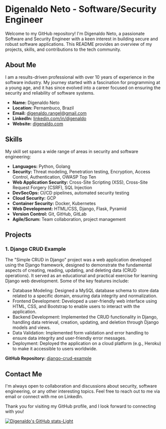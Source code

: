 # Digenaldo Neto - Software/Security Engineer

Welcome to my GitHub repository! I'm Digenaldo Neto, a passionate Software and Security Engineer with a keen interest in building secure and robust software applications. This README provides an overview of my projects, skills, and contributions to the tech community.

## About Me

I am a results-driven professional with over 10 years of experience in the software industry. My journey started with a fascination for programming at a young age, and it has since evolved into a career focused on ensuring the security and reliability of software systems.

- **Name:** Digenaldo Neto
- **Location:** Pernambuco, Brazil
- **Email:** digenaldo.rangel@gmail.com
- **LinkedIn:** [linkedin.com/in/digenaldo](https://www.linkedin.com/in/digenaldo/)
- **Website:** [digenaldo.com](https://digenaldo.com)

## Skills

My skill set spans a wide range of areas in security and software engineering:

- **Languages:** Python, Golang
- **Security:** Threat modeling, Penetration testing, Encryption, Access Control, Authentication, OWASP Top Ten
- **Web Application Security:** Cross-Site Scripting (XSS), Cross-Site Request Forgery (CSRF), SQL Injection
- **DevSecOps:** CI/CD pipelines, automated security testing
- **Cloud Security:** GCP
- **Container Security:** Docker, Kubernetes
- **Web Development:** HTML/CSS, Django, Flask, Pyramid
- **Version Control:** Git, GitHub, GitLab
- **Agile/Scrum:** Team collaboration, project management

## Projects

### 1. Django CRUD Example

The "Simple CRUD in Django" project was a web application developed using the Django framework, designed to demonstrate the fundamental aspects of creating, reading, updating, and deleting data (CRUD operations). It served as an educational and practical exercise for learning Django web development. Some of the key features include:

- Database Modeling: Designed a MySQL database schema to store data related to a specific domain, ensuring data integrity and normalization.
- Frontend Development: Developed a user-friendly web interface using HTML, CSS, and Bootstrap to enable users to interact with the application.
- Backend Development: Implemented the CRUD functionality in Django, handling data retrieval, creation, updating, and deletion through Django models and views.
- Data Validation: Implemented form validation and error handling to ensure data integrity and user-friendly error messages.
- Deployment: Deployed the application on a cloud platform (e.g., Heroku) to make it accessible to users worldwide.

**GitHub Repository:** [django-crud-example](https://github.com/digenaldo/django-crud-example)

## Contact Me

I'm always open to collaboration and discussions about security, software engineering, or any other interesting topics. Feel free to reach out to me via email or connect with me on LinkedIn.

Thank you for visiting my GitHub profile, and I look forward to connecting with you!

[![Digenaldo's GitHub stats-Light](https://github-readme-stats.vercel.app/api?username=digenaldo&show_icons=true&theme=default#gh-light-mode-only)](https://github.com/digenaldo/github-readme-stats#gh-light-mode-only)
